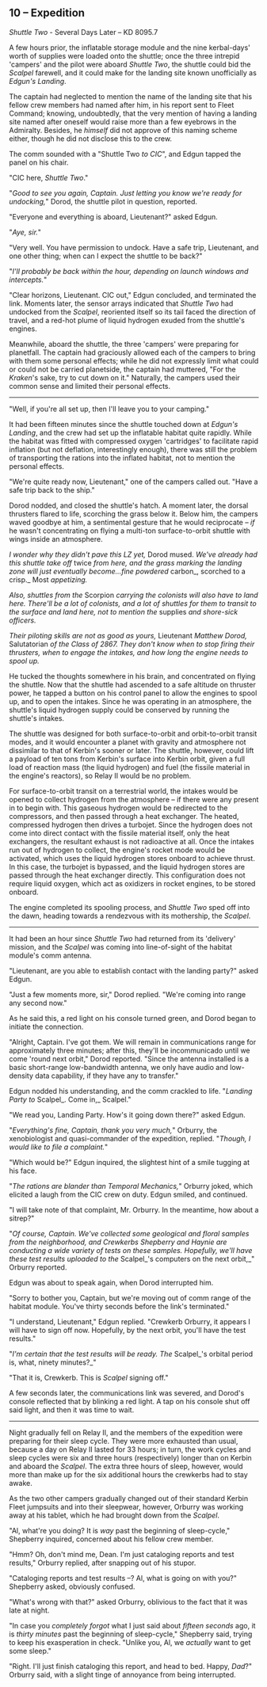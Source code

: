 ## 10 – Expedition

_Shuttle Two_ - Several Days Later – KD 8095.7

A few hours prior, the inflatable storage module and the nine kerbal-days&#39; worth of supplies were loaded onto the shuttle; once the three intrepid &#39;campers&#39; and the pilot were aboard _Shuttle Two_, the shuttle could bid the _Scalpel_ farewell, and it could make for the landing site known unofficially as _Edgun&#39;s Landing_.

The captain had neglected to mention the name of the landing site that his fellow crew members had named after him, in his report sent to Fleet Command; knowing, undoubtedly, that the very mention of having a landing site named after oneself would raise more than a few eyebrows in the Admiralty. Besides, he _himself_ did not approve of this naming scheme either, though he did not disclose this to the crew.

The comm sounded with a &quot;Shuttle Two _to CIC_&quot;, and Edgun tapped the panel on his chair.

&quot;CIC here, _Shuttle Two_.&quot;

&quot;_Good to see you again, Captain. Just letting you know we&#39;re ready for undocking,_&quot; Dorod, the shuttle pilot in question, reported.

&quot;Everyone and everything is aboard, Lieutenant?&quot; asked Edgun.

&quot;_Aye, sir._&quot;

&quot;Very well. You have permission to undock. Have a safe trip, Lieutenant, and one other thing; when can I expect the shuttle to be back?&quot;

&quot;_I&#39;ll probably be back within the hour, depending on launch windows and intercepts._&quot;

&quot;Clear horizons, Lieutenant. CIC out,&quot; Edgun concluded, and terminated the link. Moments later, the sensor arrays indicated that _Shuttle Two_ had undocked from the _Scalpel_, reoriented itself so its tail faced the direction of travel, and a red-hot plume of liquid hydrogen exuded from the shuttle&#39;s engines.

Meanwhile, aboard the shuttle, the three &#39;campers&#39; were preparing for planetfall. The captain had graciously allowed each of the campers to bring with them some personal effects; while he did not expressly limit what could or could not be carried planetside, the captain had muttered, &quot;For the _Kraken_&#39;s sake, try to cut down on it.&quot; Naturally, the campers used their common sense and limited their personal effects.

---

&quot;Well, if you&#39;re all set up, then I&#39;ll leave you to your camping.&quot;

It had been fifteen minutes since the shuttle touched down at _Edgun&#39;s Landing_, and the crew had set up the inflatable habitat quite rapidly. While the habitat was fitted with compressed oxygen &#39;cartridges&#39; to facilitate rapid inflation (but not deflation, interestingly enough), there was still the problem of transporting the rations into the inflated habitat, not to mention the personal effects.

&quot;We&#39;re quite ready now, Lieutenant,&quot; one of the campers called out. &quot;Have a safe trip back to the ship.&quot;

Dorod nodded, and closed the shuttle&#39;s hatch. A moment later, the dorsal thrusters flared to life, scorching the grass below it. Below him, the campers waved goodbye at him, a sentimental gesture that he would reciprocate – _if_ he wasn&#39;t concentrating on flying a multi-ton surface-to-orbit shuttle with wings inside an atmosphere.

_I wonder why they didn&#39;t pave this LZ yet,_ Dorod mused. _We&#39;ve already had this shuttle take off_ twice _from here, and the grass marking the landing zone will just eventually become…fine powdered_ carbon_, scorched to a crisp._ Most _appetizing._

_Also, shuttles from the_ Scorpion _carrying the colonists will also have to land here. There&#39;ll be a lot of colonists, and a lot of shuttles for them to transit to the surface and land here, not to mention the_ supplies _and shore-sick officers._

_Their piloting skills are not as good as yours,_ Lieutenant _Matthew Dorod,_ Salutatorian _of the Class of 2867. They don&#39;t know when to stop firing their thrusters, when to engage the intakes, and how long the engine needs to spool up._

He tucked the thoughts somewhere in his brain, and concentrated on flying the shuttle. Now that the shuttle had ascended to a safe altitude on thruster power, he tapped a button on his control panel to allow the engines to spool up, and to open the intakes. Since he was operating in an atmosphere, the shuttle&#39;s liquid hydrogen supply could be conserved by running the shuttle&#39;s intakes.

The shuttle was designed for both surface-to-orbit and orbit-to-orbit transit modes, and it would encounter a planet with gravity and atmosphere not dissimilar to that of Kerbin&#39;s sooner or later. The shuttle, however, could lift a payload of ten tons from Kerbin&#39;s surface into Kerbin orbit, given a full load of reaction mass (the liquid hydrogen) and fuel (the fissile material in the engine&#39;s reactors), so Relay II would be no problem.

For surface-to-orbit transit on a terrestrial world, the intakes would be opened to collect hydrogen from the atmosphere – if there were any present in to begin with. This gaseous hydrogen would be redirected to the compressors, and then passed through a heat exchanger. The heated, compressed hydrogen then drives a turbojet. Since the hydrogen does not come into direct contact with the fissile material itself, only the heat exchangers, the resultant exhaust is not radioactive at all. Once the intakes run out of hydrogen to collect, the engine&#39;s rocket mode would be activated, which uses the liquid hydrogen stores onboard to achieve thrust. In this case, the turbojet is bypassed, and the liquid hydrogen stores are passed through the heat exchanger directly. This configuration does not require liquid oxygen, which act as oxidizers in rocket engines, to be stored onboard.

The engine completed its spooling process, and _Shuttle Two_ sped off into the dawn, heading towards a rendezvous with its mothership, the _Scalpel_.

---

It had been an hour since _Shuttle Two_ had returned from its &#39;delivery&#39; mission, and the _Scalpel_ was coming into line-of-sight of the habitat module&#39;s comm antenna.

&quot;Lieutenant, are you able to establish contact with the landing party?&quot; asked Edgun.

&quot;Just a few moments more, sir,&quot; Dorod replied. &quot;We&#39;re coming into range any second now.&quot;

As he said this, a red light on his console turned green, and Dorod began to initiate the connection.

&quot;Alright, Captain. I&#39;ve got them. We will remain in communications range for approximately three minutes; after this, they&#39;ll be incommunicado until we come &#39;round next orbit,&quot; Dorod reported. &quot;Since the antenna installed is a basic short-range low-bandwidth antenna, we only have audio and low-density data capability, if they have any to transfer.&quot;

Edgun nodded his understanding, and the comm crackled to life. &quot;_Landing Party to_ Scalpel_. Come in,_ Scalpel.&quot;

&quot;We read you, Landing Party. How&#39;s it going down there?&quot; asked Edgun.

&quot;_Everything&#39;s fine, Captain, thank you very much,_&quot; Orburry, the xenobiologist and quasi-commander of the expedition, replied. &quot;_Though, I would like to file a complaint._&quot;

&quot;Which would be?&quot; Edgun inquired, the slightest hint of a smile tugging at his face.

&quot;_The rations are blander than Temporal Mechanics,_&quot; Orburry joked, which elicited a laugh from the CIC crew on duty. Edgun smiled, and continued.

&quot;I will take note of that complaint, Mr. Orburry. In the meantime, how about a sitrep?&quot;

&quot;_Of course, Captain. We&#39;ve collected some geological and floral samples from the neighborhood, and Crewkerbs Shepberry and Haynie are conducting a wide variety of tests on these samples. Hopefully, we&#39;ll have these test results uploaded to the_ Scalpel_&#39;s computers on the next orbit,_&quot; Orburry reported.

Edgun was about to speak again, when Dorod interrupted him.

&quot;Sorry to bother you, Captain, but we&#39;re moving out of comm range of the habitat module. You&#39;ve thirty seconds before the link&#39;s terminated.&quot;

&quot;I understand, Lieutenant,&quot; Edgun replied. &quot;Crewkerb Orburry, it appears I will have to sign off now. Hopefully, by the next orbit, you&#39;ll have the test results.&quot;

&quot;_I&#39;m certain that the test results will be ready. The_ Scalpel_&#39;s orbital period is, what, ninety minutes?_&quot;

&quot;That it is, Crewkerb. This is _Scalpel_ signing off.&quot;

A few seconds later, the communications link was severed, and Dorod&#39;s console reflected that by blinking a red light. A tap on his console shut off said light, and then it was time to wait.

---

Night gradually fell on Relay II, and the members of the expedition were preparing for their sleep cycle. They were more exhausted than usual, because a day on Relay II lasted for 33 hours; in turn, the work cycles and sleep cycles were six and three hours (respectively) longer than on Kerbin and aboard the _Scalpel_. The extra three hours of sleep, however, would more than make up for the six additional hours the crewkerbs had to stay awake.

As the two other campers gradually changed out of their standard Kerbin Fleet jumpsuits and into their sleepwear, however, Orburry was working away at his tablet, which he had brought down from the _Scalpel_.

&quot;Al, what&#39;re you doing? It is _way_ past the beginning of sleep-cycle,&quot; Shepberry inquired, concerned about his fellow crew member.

&quot;Hmm? Oh, don&#39;t mind me, Dean. I&#39;m just cataloging reports and test results,&quot; Orburry replied, after snapping out of his stupor.

&quot;Cataloging reports and test results –? Al, what is going on with you?&quot; Shepberry asked, obviously confused.

&quot;What&#39;s wrong with that?&quot; asked Orburry, oblivious to the fact that it was late at night.

&quot;In case you _completely forgot_ what I just said about _fifteen seconds_ ago, it is _thirty minutes_ past the beginning of sleep-cycle,&quot; Shepberry said, trying to keep his exasperation in check. &quot;Unlike you, Al, we _actually_ want to get some sleep.&quot;

&quot;Right. I&#39;ll just finish cataloging this report, and head to bed. Happy, _Dad_?&quot; Orburry said, with a slight tinge of annoyance from being interrupted.
